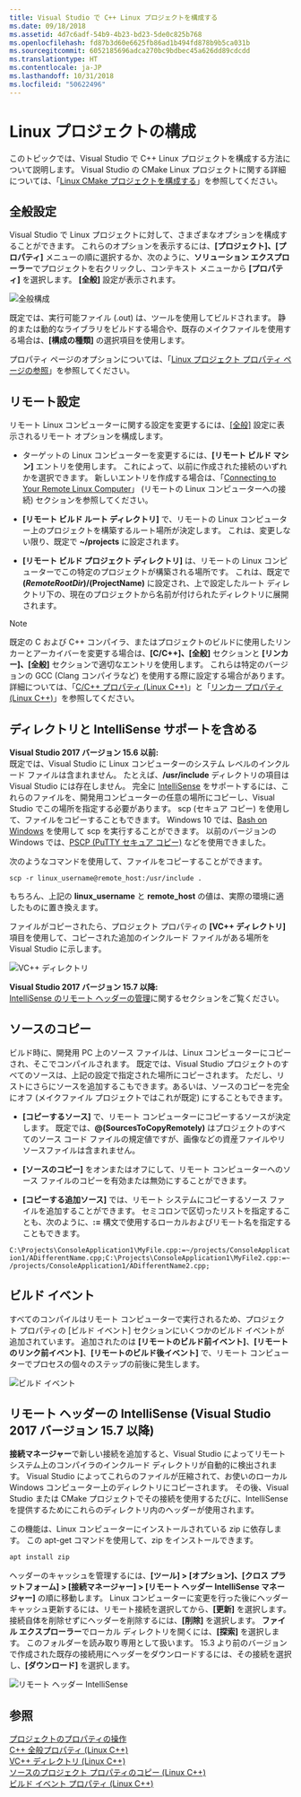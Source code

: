 ```yaml
---
title: Visual Studio で C++ Linux プロジェクトを構成する
ms.date: 09/18/2018
ms.assetid: 4d7c6adf-54b9-4b23-bd23-5de0c825b768
ms.openlocfilehash: fd87b3d60e6625fb86ad1b494fd878b9b5ca031b
ms.sourcegitcommit: 6052185696adca270bc9bdbec45a626dd89cdcdd
ms.translationtype: HT
ms.contentlocale: ja-JP
ms.lasthandoff: 10/31/2018
ms.locfileid: "50622496"
---
```

# <a name="configure-a-linux-project"></a>Linux プロジェクトの構成

このトピックでは、Visual Studio で C++ Linux プロジェクトを構成する方法について説明します。 Visual Studio の CMake Linux プロジェクトに関する詳細については、「[Linux CMake プロジェクトを構成する](cmake-linux-project.md)」を参照してください。

## <a name="general-settings"></a>全般設定

Visual Studio で Linux プロジェクトに対して、さまざまなオプションを構成することができます。  これらのオプションを表示するには、**[プロジェクト]、[プロパティ]** メニューの順に選択するか、次のように、**ソリューション エクスプローラー**でプロジェクトを右クリックし、コンテキスト メニューから **[プロパティ]** を選択します。 **[全般]** 設定が表示されます。

![全般構成](media/settings_general.png)

既定では、実行可能ファイル (.out) は、ツールを使用してビルドされます。  静的または動的なライブラリをビルドする場合や、既存のメイクファイルを使用する場合は、**[構成の種類]** の選択項目を使用します。

プロパティ ページのオプションについては、「[Linux プロジェクト プロパティ ページの参照](prop-pages-linux.md)」を参照してください。

## <a name="remote-settings"></a>リモート設定

リモート Linux コンピューターに関する設定を変更するには、[[全般]](prop-pages/general-linux.md) 設定に表示されるリモート オプションを構成します。

- ターゲットの Linux コンピューターを変更するには、**[リモート ビルド マシン]** エントリを使用します。  これによって、以前に作成された接続のいずれかを選択できます。  新しいエントリを作成する場合は、「[Connecting to Your Remote Linux Computer](connect-to-your-remote-linux-computer.md)」 (リモートの Linux コンピューターへの接続) セクションを参照してください。

- **[リモート ビルド ルート ディレクトリ]** で、リモートの Linux コンピューター上のプロジェクトを構築するルート場所が決定します。  これは、変更しない限り、既定で **~/projects** に設定されます。

- **[リモート ビルド プロジェクト ディレクトリ]** は、リモートの Linux コンピューターでこの特定のプロジェクトが構築される場所です。  これは、既定で **$(RemoteRootDir)/$(ProjectName)** に設定され、上で設定したルート ディレクトリ下の、現在のプロジェクトから名前が付けられたディレクトリに展開されます。

> [!NOTE]
> 既定の C および C++ コンパイラ、またはプロジェクトのビルドに使用したリンカーとアーカイバーを変更する場合は、**[C/C++]、[全般]** セクションと **[リンカー]、[全般]** セクションで適切なエントリを使用します。  これらは特定のバージョンの GCC (Clang コンパイラなど) を使用する際に設定する場合があります。 詳細については、「[C/C++ プロパティ (Linux C++)](prop-pages/c-cpp-linux.md)」と「[リンカー プロパティ (Linux C++)](prop-pages/linker-linux.md)」を参照してください。

## <a name="include-directories-and-intellisense-support"></a>ディレクトリと IntelliSense サポートを含める

**Visual Studio 2017 バージョン 15.6 以前:**<br/>
既定では、Visual Studio に Linux コンピューターのシステム レベルのインクルード ファイルは含まれません。  たとえば、**/usr/include** ディレクトリの項目は Visual Studio には存在しません。
完全に [IntelliSense](/visualstudio/ide/using-intellisense) をサポートするには、これらのファイルを、開発用コンピューターの任意の場所にコピーし、Visual Studio でこの場所を指定する必要があります。  scp (セキュア コピー) を使用して、ファイルをコピーすることもできます。  Windows 10 では、[Bash on Windows](https://msdn.microsoft.com/commandline/wsl/about) を使用して scp を実行することができます。  以前のバージョンの Windows では、[PSCP (PuTTY セキュア コピー)](http://www.chiark.greenend.org.uk/~sgtatham/putty/download.html) などを使用できました。

次のようなコマンドを使用して、ファイルをコピーすることができます。

`scp -r linux_username@remote_host:/usr/include .`

もちろん、上記の **linux_username** と **remote_host** の値は、実際の環境に適したものに置き換えます。

ファイルがコピーされたら、プロジェクト プロパティの **[VC++ ディレクトリ]** 項目を使用して、コピーされた追加のインクルード ファイルがある場所を Visual Studio に示します。

![VC++ ディレクトリ](media/settings_directories.png)

**Visual Studio 2017 バージョン 15.7 以降:**<br/>
[IntelliSense のリモート ヘッダーの管理](#remote_intellisense)に関するセクションをご覧ください。

## <a name="copy-sources"></a>ソースのコピー

ビルド時に、開発用 PC 上のソース ファイルは、Linux コンピューターにコピーされ、そこでコンパイルされます。  既定では、Visual Studio プロジェクトのすべてのソースは、上記の設定で指定された場所にコピーされます。  ただし、リストにさらにソースを追加するこもできます。あるいは、ソースのコピーを完全にオフ (メイクファイル プロジェクトではこれが既定) にすることもできます。

- **[コピーするソース]** で、リモート コンピューターにコピーするソースが決定します。  既定では、**\@(SourcesToCopyRemotely)** はプロジェクトのすべてのソース コード ファイルの規定値ですが、画像などの資産ファイルやリソースファイルは含まれません。

- **[ソースのコピー]** をオンまたはオフにして、リモート コンピューターへのソース ファイルのコピーを有効または無効にすることができます。

- **[コピーする追加ソース]** では、リモート システムにコピーするソース ファイルを追加することができます。  セミコロンで区切ったリストを指定することも、次のように、**:=** 構文で使用するローカルおよびリモート名を指定することもできます。

`C:\Projects\ConsoleApplication1\MyFile.cpp:=~/projects/ConsoleApplication1/ADifferentName.cpp;C:\Projects\ConsoleApplication1\MyFile2.cpp:=~/projects/ConsoleApplication1/ADifferentName2.cpp;`

## <a name="build-events"></a>ビルド イベント

すべてのコンパイルはリモート コンピューターで実行されるため、プロジェクト プロパティの [ビルド イベント] セクションにいくつかのビルド イベントが追加されています。  追加されたのは **[リモートのビルド前イベント]**、**[リモートのリンク前イベント]**、**[リモートのビルド後イベント]** で、リモート コンピューターでプロセスの個々のステップの前後に発生します。

![ビルド イベント](media/settings_buildevents.png)

## <a name="remote_intellisense"></a> リモート ヘッダーの IntelliSense (Visual Studio 2017 バージョン 15.7 以降)

**接続マネージャー**で新しい接続を追加すると、Visual Studio によってリモート システム上のコンパイラのインクルード ディレクトリが自動的に検出されます。 Visual Studio によってこれらのファイルが圧縮されて、お使いのローカル Windows コンピューター上のディレクトリにコピーされます。 その後、Visual Studio または CMake プロジェクトでその接続を使用するたびに、IntelliSense を提供するためにこれらのディレクトリ内のヘッダーが使用されます。

この機能は、Linux コンピューターにインストールされている zip に依存します。 この apt-get コマンドを使用して、zip をインストールできます。

```cmd
apt install zip
```

ヘッダーのキャッシュを管理するには、**[ツール] > [オプション]、[クロス プラットフォーム] > [接続マネージャー] > [リモート ヘッダー IntelliSense マネージャー]** の順に移動します。 Linux コンピューターに変更を行った後にヘッダー キャッシュ更新するには、リモート接続を選択してから、**[更新]** を選択します。 接続自体を削除せずにヘッダーを削除するには、**[削除]** を選択します。 **ファイル エクスプローラー**でローカル ディレクトリを開くには、**[探索]** を選択します。 このフォルダーを読み取り専用として扱います。 15.3 より前のバージョンで作成された既存の接続用にヘッダーをダウンロードするには、その接続を選択し、**[ダウンロード]** を選択します。

![リモート ヘッダー IntelliSense](media/remote-header-intellisense.png)

## <a name="see-also"></a>参照

[プロジェクトのプロパティの操作](../ide/working-with-project-properties.md)<br/>
[C++ 全般プロパティ (Linux C++)](../linux/prop-pages/general-linux.md)<br/>
[VC++ ディレクトリ (Linux C++)](../linux/prop-pages/directories-linux.md)<br/>
[ソースのプロジェクト プロパティのコピー (Linux C++)](../linux/prop-pages/copy-sources-project.md)<br/>
[ビルド イベント プロパティ (Linux C++)](../linux/prop-pages/build-events-linux.md)